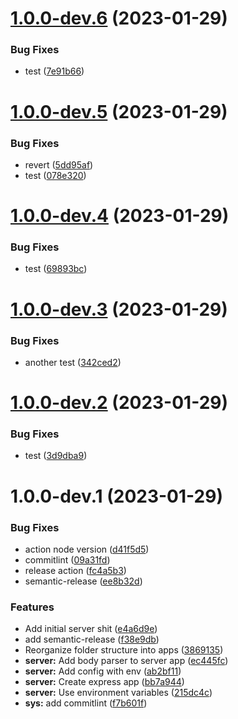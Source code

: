# [1.0.0-dev.6](https://github.com/GNMKR/startupTycoon/compare/v1.0.0-dev.5...v1.0.0-dev.6) (2023-01-29)


### Bug Fixes

* test ([7e91b66](https://github.com/GNMKR/startupTycoon/commit/7e91b66144b86ae023b1fb6809ff06d92eac3069))

# [1.0.0-dev.5](https://github.com/GNMKR/startupTycoon/compare/v1.0.0-dev.4...v1.0.0-dev.5) (2023-01-29)


### Bug Fixes

* revert ([5dd95af](https://github.com/GNMKR/startupTycoon/commit/5dd95afa050b6cc85316ffcee70206cf1abea22f))
* test ([078e320](https://github.com/GNMKR/startupTycoon/commit/078e32087dfc16147e021094eac31bbf4aad5923))

# [1.0.0-dev.4](https://github.com/GNMKR/startupTycoon/compare/v1.0.0-dev.3...v1.0.0-dev.4) (2023-01-29)


### Bug Fixes

* test ([69893bc](https://github.com/GNMKR/startupTycoon/commit/69893bcb512742d84ca0d891d870019c3416e6d8))

# [1.0.0-dev.3](https://github.com/GNMKR/startupTycoon/compare/v1.0.0-dev.2...v1.0.0-dev.3) (2023-01-29)


### Bug Fixes

* another test ([342ced2](https://github.com/GNMKR/startupTycoon/commit/342ced2596563f6d45c94b27361de641dab72aad))

# [1.0.0-dev.2](https://github.com/GNMKR/startupTycoon/compare/v1.0.0-dev.1...v1.0.0-dev.2) (2023-01-29)


### Bug Fixes

* test ([3d9dba9](https://github.com/GNMKR/startupTycoon/commit/3d9dba949c28fb4bb175948e10215778f7d026af))

# 1.0.0-dev.1 (2023-01-29)


### Bug Fixes

* action node version ([d41f5d5](https://github.com/GNMKR/startupTycoon/commit/d41f5d5d49cead93748058ea4dd7cc24f89137a7))
* commitlint ([09a31fd](https://github.com/GNMKR/startupTycoon/commit/09a31fd27df741e5f9ae76c4c39b83763f87cdd1))
* release action ([fc4a5b3](https://github.com/GNMKR/startupTycoon/commit/fc4a5b3d28dbe277a2bc360b578eecf2abb788d1))
* semantic-release ([ee8b32d](https://github.com/GNMKR/startupTycoon/commit/ee8b32d89bbb2adf4b525d1a160498154a8e9448))


### Features

* Add initial server shit ([e4a6d9e](https://github.com/GNMKR/startupTycoon/commit/e4a6d9e1695c57934ef7dcd6217db6bfc4c7e952))
* add semantic-release ([f38e9db](https://github.com/GNMKR/startupTycoon/commit/f38e9dbabe9acf0e778a0c499360d180ac43c17d))
* Reorganize folder structure into apps ([3869135](https://github.com/GNMKR/startupTycoon/commit/38691353ea5c1d74fe5f82632a61ee64ffbd88c4))
* **server:** Add body parser to server app ([ec445fc](https://github.com/GNMKR/startupTycoon/commit/ec445fc44ec1e903168320d9d93b7ca3454a6c50))
* **server:** Add config with env ([ab2bf11](https://github.com/GNMKR/startupTycoon/commit/ab2bf11be7f48238bfd0f927faec5afa01e1afa3))
* **server:** Create express app ([bb7a944](https://github.com/GNMKR/startupTycoon/commit/bb7a944404283f09ffb45eca993b793de22f5f29))
* **server:** Use environment variables ([215dc4c](https://github.com/GNMKR/startupTycoon/commit/215dc4c362914cbce0e24607109c86d99f9ca8ab))
* **sys:** add commitlint ([f7b601f](https://github.com/GNMKR/startupTycoon/commit/f7b601f04928e93521f23657aa27e1c87142bb20))
